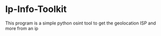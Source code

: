 # Ip-Info-Toolkit
This program is a simple python osint tool to get the geolocation ISP and more from an ip
